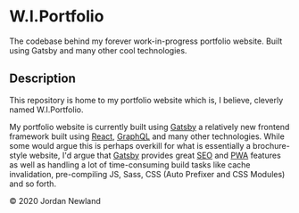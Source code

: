 # W.I.Portfolio

The codebase behind my forever work-in-progress portfolio website. Built using Gatsby and many other cool technologies.

## Description

This repository is home to my portfolio website which is, I believe, cleverly named W.I.Portfolio.

My portfolio website is currently built using [Gatsby](https://gatsbyjs.org/) a relatively new frontend framework built using [React](https://reactjs.org/), [GraphQL](https://graphql.org) and many other technologies. While some would argue this is perhaps overkill for what is essentially a brochure-style website, I'd argue that [Gatsby](https://gatsbyjs.org/) provides great [SEO](https://en.wikipedia.org/wiki/Search_engine_optimization) and [PWA](https://en.wikipedia.org/wiki/Progressive_web_application) features as well as handling a lot of time-consuming build tasks like cache invalidation, pre-compiling JS, Sass, CSS (Auto Prefixer and CSS Modules) and so forth.

&copy; 2020 Jordan Newland

